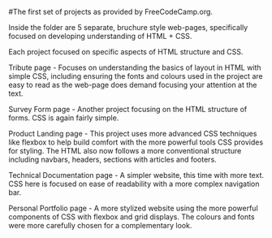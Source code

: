 #The first set of projects as provided by FreeCodeCamp.org.

Inside the folder are 5 separate, bruchure style web-pages, specifically focused on developing understanding of HTML + CSS.

Each project focused on specific aspects of HTML structure and CSS.

Tribute page - Focuses on understanding the basics of layout in HTML with simple CSS,
    including ensuring the fonts and colours used in the project are easy to read as the web-page does demand focusing your attention at the text.

Survey Form page - Another project focusing on the HTML structure of forms. CSS is again fairly simple.

Product Landing page - This project uses more advanced CSS techniques like flexbox to help build comfort with the more powerful tools CSS provides for styling.
    The HTML also now follows a more conventional structure including navbars, headers, sections with articles and footers.

Technical Documentation page - A simpler website, this time with more text. CSS here is focused on ease of readability with a more complex navigation bar.

Personal Portfolio page - A more stylized website using the more powerful components of CSS with flexbox and grid displays. The colours and fonts were more carefully chosen
    for a complementary look.
